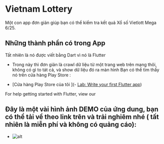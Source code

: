 # Vietnam Lottery

Một con app đơn giản giúp bạn có thể kiểm tra kết quả Xổ số Vietlott Mega 6/25.

## Những thành phần có trong App
Tất nhiên là nó được viết bằng Dart vì nó là Flutter
- Trong này thì đơn giản là crawl dữ liệu từ một trang web trên mạng thôi, không có gì to tát cả, và show dữ liệu đó ra màn hình
Bạn có thể tìm thấy nó trên cửa hàng Play Store :

- [Cửa hàng Play Store của tôi ](- [Lab: Write your first Flutter app](https://flutter.dev/docs/get-started/codelab))

For help getting started with Flutter, view our
## Đây là một vài hình ảnh DEMO của ứng dung, bạn có thể tải về theo link trên và trải nghiêm nhé ( tất nhiên là miễn phí và không có quảng cáo):
- ![alt](https://drive.google.com/file/d/1DELkPfibutFywjvDQo33GfFr2uG6XAlL/view?usp=sharing)
